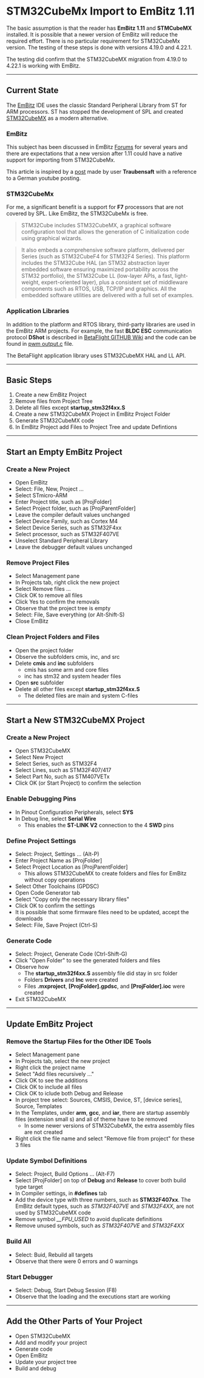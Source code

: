# STM32CubeMx Import to EmBitz 1.11

The basic assumption is that the reader has __EmBitz 1.11__ and __STMCubeMX__ installed.  It is possible that a newer version of EmBitz will reduce the required effort.  There is no particular requirement for STM32CubeMx version. The testing of these steps is done with versions 4.19.0 and 4.22.1.

The testing did confirm that the STM32CubeMX migration from 4.19.0 to 4.22.1 is working with EmBitz.

----
## Current State
The [EmBitz](https://www.embitz.org/) IDE uses the classic Standard Peripheral Library from ST for ARM processors.  ST has stopped the development of SPL and created [STM32CubeMX](http://www.st.com/content/st_com/en/products/development-tools/software-development-tools/stm32-software-development-tools/stm32-configurators-and-code-generators/stm32cubemx.html) as a modern alternative.

### EmBitz
This subject has been discussed in EmBitz [Forums](https://www.embitz.org/forum/) for several years and there are expectations that a new version after 1.11 could have a native support for importing from STM32CubeMx.

This article is inspired by a [post](https://www.embitz.org/forum/thread-710-page-2.html) made by user **Traubensaft** with a reference to a German youtube posting.

### STM32CubeMx
For me, a significant benefit is a support for **F7** processors that are not covered by SPL.  Like EmBitz, the STM32CubeMx is free. 

> STM32Cube includes STM32CubeMX, a graphical software configuration tool that allows the generation of C initialization code using graphical wizards.

> It also embeds a comprehensive software platform, delivered per Series (such as STM32CubeF4 for STM32F4 Series). This platform includes the STM32Cube HAL (an STM32 abstraction layer embedded software ensuring maximized portability across the STM32 portfolio), the STM32Cube LL (low-layer APIs, a fast, light-weight, expert-oriented layer), plus a consistent set of middleware components such as RTOS, USB, TCP/IP and graphics. All the embedded software utilities are delivered with a full set of examples.

### Application Libraries
In addition to the platform and RTOS library, third-party libraries are used in the EmBitz ARM projects. For example, the fast **BLDC ESC** communication protocol **DShot** is described in [BetaFlight GITHUB Wiki](https://github.com/betaflight/betaflight/wiki/DSHOT-ESC-Protocol) and the code can be found in [pwm 
output.c](https://github.com/betaflight/betaflight/blob/master/src/main/drivers/pwm_output.c) file.

The BetaFlight application library uses STM32CubeMX HAL and LL API. 

----
## Basic Steps

1. Create a new EmBitz Project
1. Remove files from Project Tree
1. Delete all files except **startup_stm32f4xx.S**
1. Create a new STM32CubeMX Project in EmBitz Project Folder
1. Generate STM32CubeMX code
1. In EmBitz Project add Files to Project Tree and update Defintions

----
## Start an Empty EmBitz Project
### Create a New Project
* Open EmBitz
* Select: File, New, Project ...
* Select STmicro-ARM
* Enter Project title, such as [ProjFolder]
* Select Project folder, such as [ProjParentFolder]
* Leave the compiler default values unchanged
* Select Device Family, such as Cortex M4
* Select Device Series, such as STM32F4xx
* Select processor, such as STM32F407VE
* Unselect Standard Peripheral Library
* Leave the debugger default values unchanged

### Remove Project Files
* Select Management pane
* In Projects tab, right click the new project
* Select Remove files ...
* Click OK to remove all files
* Click Yes to confirm the removals
* Observe that the project tree is empty
* Select: File, Save everything (or Alt-Shift-S)
* Close EmBitz

### Clean Project Folders and Files
* Open the project folder
* Observe the subfolders cmis, inc, and src
* Delete __cmis__ and __inc__ subfolders
  * cmis has some arm and core files
  * inc has stm32 and system header files
* Open __src__ subfolder
* Delete all other files except __startup_stm32f4xx.S__
  * The deleted files are main and system C-files

----
## Start a New STM32CubeMX Project
### Create a New Project
* Open STM32CubeMX
* Select New Project
* Select Series, such as STM32F4
* Select Lines, such as STM32F407/417
* Select Part No, such as STM407VETx
* Click OK (or Start Project) to confirm the selection

### Enable Debugging Pins
* In Pinout Configuration Peripherals, select __SYS__
* In Debug line, select __Serial Wire__
  * This enables the __ST-LINK V2__ connection to the 4 __SWD__ pins

### Define Project Settings

* Select: Project, Settings ... (Alt-P)
* Enter Project Name as [ProjFolder]
* Select Project Location as [ProjParentFolder]
  * This allows STM32CubeMX to create folders and files for EmBitz without copy operations 
* Select Other Toolchains (GPDSC)
* Open Code Generator tab
* Select "Copy only the necessary library files"
* Click OK to confirm the settings
* It is possible that some firmware files need to be updated, accept the downloads
* Select: File, Save Project (Ctrl-S)

### Generate Code
* Select: Project, Generate Code (Ctrl-Shift-G)
* Click "Open Folder" to see the generated folders and files
* Observe how
  * The **startup_stm32f4xx.S** assembly file did stay in src folder
  * Folders __Drivers__ and __Inc__ were created
  * Files __.mxproject__, __[ProjFolder].gpdsc__, and __[ProjFolder].ioc__ were created
* Exit STM32CubeMX

----
## Update EmBitz Project
### Remove the Startup Files for the Other IDE Tools
* Select Management pane
* In Projects tab, select the new project
* Right click the project name
* Select "Add files recursively ..."
* Click OK to see the additions
* Click OK to include all files
* Click OK to iclude both Debug and Release
* In project tree select: Sources, CMSIS, Device, ST, [device series], Source, Templates
* In the Templates, under __arm__, __gcc__, and __iar__, there are startup assembly files (extension small s) and all of theme have to be removed
  * In some newer versions of STM32CubeMX, the extra assembly files are not created
* Right click the file name and select "Remove file from project" for these 3 files

### Update Symbol Definitions
* Select: Project, Build Options ... (Alt-F7)
* Select [ProjFolder] on top of __Debug__ and __Release__ to cover both build type target
* In Compiler settings, in __#defines__ tab
* Add the device type with three numbers, such as __STM32F407xx__.  The EmBitz default types, such as *STM32F407VE* and *STM32F4XX*, are not used by STM32CubeMX code
* Remove symbol *__FPU_USED* to avoid duplicate definitions
* Remove unused symbols, such as *STM32F407VE* and *STM32F4XX*

### Build All
* Select: Buid, Rebuild all targets
* Observe that there were 0 errors and 0 warnings

### Start Debugger
* Select: Debug, Start Debug Session (F8)
* Observe that the loading and the executions start are working                 

----
## Add the Other Parts of Your Project
* Open STM32CubeMX
* Add and modify your project
* Generate code
* Open EmBitz
* Update your project tree
* Build and debug
